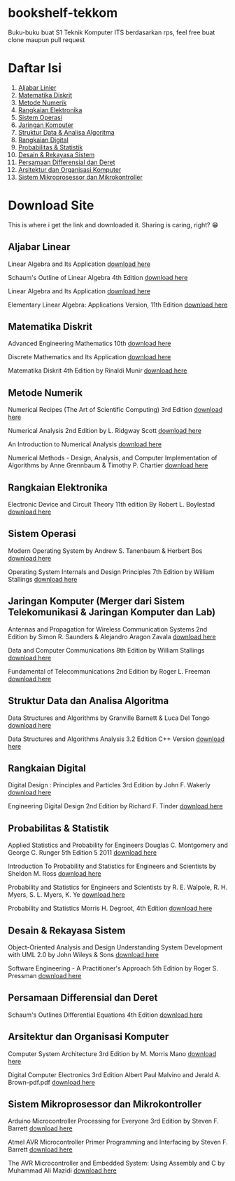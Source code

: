 # bookshelf-tekkom
Buku-buku buat S1 Teknik Komputer ITS berdasarkan rps, feel free buat clone maupun pull request

<h1>Daftar Isi</h1>

1. [Aljabar Linier](https://github.com/wannn-one/bookshelf-tekkom#aljabar-linear)
2. [Matematika Diskrit](https://github.com/wannn-one/bookshelf-tekkom#matematika-diskrit)
3. [Metode Numerik](https://github.com/wannn-one/bookshelf-tekkom#metode-numerik)
4. [Rangkaian Elektronika](https://github.com/wannn-one/bookshelf-tekkom#rangkaian-elektronika)
5. [Sistem Operasi](https://github.com/wannn-one/bookshelf-tekkom#sistem-operasi)
6. [Jaringan Komputer](https://github.com/wannn-one/bookshelf-tekkom#jaringan-komputer-merger-dari-sistem-telekomunikasi--jaringan-komputer-dan-lab)
7. [Struktur Data & Analisa Algoritma](https://github.com/wannn-one/bookshelf-tekkom#struktur-data-dan-analisa-algoritma)
8. [Rangkaian Digital](https://github.com/wannn-one/bookshelf-tekkom#rangkaian-digital)
9. [Probabilitas & Statistik](https://github.com/wannn-one/bookshelf-tekkom#probabilitas--statistik)
10. [Desain & Rekayasa Sistem](https://github.com/wannn-one/bookshelf-tekkom#desain--rekayasa-sistem)
11. [Persamaan Differensial dan Deret](https://github.com/wannn-one/bookshelf-tekkom#persamaan-differensial-dan-deret)
12. [Arsitektur dan Organisasi Komputer](https://github.com/wannn-one/bookshelf-tekkom#arsitektur-dan-organisasi-komputer)
13. [Sistem Mikroprosessor dan Mikrokontroller](https://github.com/wannn-one/bookshelf-tekkom#sistem-mikroprosessor-dan-mikrokontroller)

<h1>Download Site</h1>
This is where i get the link and downloaded it. Sharing is caring, right? 😁 

<h2>Aljabar Linear</h2>

Linear Algebra and Its Application [download here](https://www.zuj.edu.jo/download/linear-algebra-and-its-applications-david-c-lay-pdf/)

Schaum's Outline of Linear Algebra 4th Edition [download here](http://www.astronomia.edu.uy/progs/algebra/Linear_Algebra,_4th_Edition__(2009)Lipschutz-Lipson.pdf)

Linear Algebra and Its Application [download here](https://www.zuj.edu.jo/download/linear-algebra-and-its-applications-david-c-lay-pdf/)

Elementary Linear Algebra: Applications Version, 11th Edition [download here](https://industri.fatek.unpatti.ac.id/wp-content/uploads/2019/03/037-Elementary-Linear-Algebra-Applications-Version-Howard-Anton-Chris-Rorres-Edisi-1-2013.pdf)

<h2>Matematika Diskrit</h2>

Advanced Engineering Mathematics 10th [download here](https://www.academia.edu/32045668/Advanced_Engineering_Mathematics_10th_Edition)

Discrete Mathematics and Its Application [download here](https://spada.uns.ac.id/pluginfile.php/603240/mod_resource/content/3/Discrete%20Mathematics%20and%20Its%20Applications%20-%20Kenneth%20Rosen%20%282012%29.pdf)

Matematika Diskrit 4th Edition by Rinaldi Munir [download here](https://www.academia.edu/29914530/Matematika_Diskrit_RInaldi_Munir)

<h2>Metode Numerik</h2>

Numerical Recipes (The Art of Scientific Computing) 3rd Edition [download here](https://assets.cambridge.org/97805218/80688/frontmatter/9780521880688_frontmatter.pdf)

Numerical Analysis 2nd Edition by L. Ridgway Scott [download here](https://people.cs.uchicago.edu/~ridg/newna/natwo.pdf)

An Introduction to Numerical Analysis [download here](https://newdoc.nccu.edu.tw/teasyllabus/111648701013/Numerical_Analysis.pdf)

Numerical Methods - Design, Analysis, and Computer Implementation of Algorithms by Anne Grennbaum & Timothy P. Chartier [download here](http://202.91.76.90:81/fdScript/RootOfEBooks/E%20BOOKS%20COLLECTION%202020%20%20DATA%202/MATHEMATICS/Numerical%20Methods%20Design,%20Analysis,%20and%20Computer%20Implementation%20of%20Algorithms%20by%20Anne%20Greenbaum%20and%20Timothy%20P.%20Chartier.pdf)

<h2>Rangkaian Elektronika</h2>

Electronic Device and Circuit Theory 11th edition By Robert L. Boylestad [download here](https://www.academia.edu/45229810/Electronic_device_and_circuit_theory_11th_edition_By_Robert_L_Boylestad)

<h2>Sistem Operasi</h2>

Modern Operating System by Andrew S. Tanenbaum & Herbert Bos [download here](https://csc-knu.github.io/sys-prog/books/Andrew%20S.%20Tanenbaum%20-%20Modern%20Operating%20Systems.pdf)

Operating System Internals and Design Principles 7th Edition by William Stallings [download here](https://repository.dinus.ac.id/docs/ajar/Operating_System.pdf)

<h2>Jaringan Komputer (Merger dari Sistem Telekomunikasi & Jaringan Komputer dan Lab)</h2>

Antennas and Propagation for Wireless Communication Systems 2nd Edition by Simon R. Saunders & Alejandro Aragon Zavala [download here](https://www.academia.edu/12385294/Antennas_and_Propagation_for_Wireless_Communication_Systems)

Data and Computer Communications 8th Edition by William Stallings [download here](https://sisfo.itp.ac.id/bahanajar/BahanAjar/AswirPremadi/Bahan%20Ajar%20Jaringan%20Komunikasi%20Data/Data%20and%20Computer%20Communications%20by%20William%20Stallings.pdf)

Fundamental of Telecommunications 2nd Edition by Roger L. Freeman [download here](https://www.academia.edu/40338200/Fundamentals_of_Telecommunications_Second_Edition_Roger_L_Freeman)

<h2>Struktur Data dan Analisa Algoritma</h2>

Data Structures and Algorithms by Granville Barnett & Luca Del Tongo [download here](https://apps2.mdp.ac.id/perpustakaan/ebook/Karya%20Umum/Dsa.pdf)

Data Structures and Algorithms Analysis 3.2 Edition C++ Version [download here](https://www.academia.edu/40230698/Data_Structures_and_Algorithm_Analysis_Edition_3_2_C_Version)

<h2>Rangkaian Digital</h2>

Digital Design : Principles and Particles 3rd Edition by John F. Wakerly [download here](http://ebook.pldworld.com/_eBook/DIGITAL%20DESIGN%20PRINCIPLES%20&%20PRACTICES%203rd%20Edition/digital_design-third_edition-1.pdf)

Engineering Digital Design 2nd Edition by Richard F. Tinder [download here](https://www.gacbe.ac.in/images/E%20books/Engineering%20Digital%20Design%202nd%20ed.%20-%20R.%20Tinder%20(2000)%20WW.pdf)

<h2>Probabilitas & Statistik</h2>

Applied Statistics and Probability for Engineers Douglas C. Montgomery and George C. Runger 5th Edition 5 2011 [download here](https://industri.fatek.unpatti.ac.id/wp-content/uploads/2019/03/088-Applied-Statistics-and-Probability-for-Engineers-Douglas-C.-Montgomery-George-C.-Runger-Edisi-5-2011.pdf)

Introduction To Probability and Statistics for Engineers and Scientists by Sheldon M. Ross [download here](https://minerva.it.manchester.ac.uk/~saralees/statbook3.pdf)

Probability and Statistics for Engineers and Scientists by R. E. Walpole, R. H. Myers, S. L. Myers, K. Ye [download here](https://math.buet.ac.bd/public/faculty_profile/files/835598806.pdf)

Probability and Statistics Morris H. Degroot, 4th Edition [download here](https://github.com/Honei/bookshelf/blob/master/Math/Probability%20and%20Statistics-Morris%20H.Degroot%2C%204th%20Edition.pdf)

<h2>Desain & Rekayasa Sistem</h2>

Object-Oriented Analysis and Design Understanding System Development with UML 2.0 by John Wileys & Sons [download here](https://github.com/bernardvery/Genap1617/blob/master/apbo/book/Object-Oriented%20Analysis%20and%20Design%20Understanding%20System%20Development%20with%20UML%202.0.pdf)

Software Engineering - A Practitioner's Approach 5th Edition by Roger S. Pressman [download here](https://repository.dinus.ac.id/docs/ajar/Software_Engineering_-_Pressman.pdf)

<h2>Persamaan Differensial dan Deret</h2>

Schaum's Outlines Differential Equations 4th Edition [download here](https://raw.githubusercontent.com/wannn-one/bookshelf-tekkom/main/Persamaan%20Differensial%20dan%20Deret/Schaum's%20Outlines%20Differential%20Equations%204th%20Edition.pdf)

<h2>Arsitektur dan Organisasi Komputer</h2>

Computer System Architecture 3rd Edition by M. Morris Mano [download here](https://www.mbit.edu.in/wp-content/uploads/2020/05/computer-systems-Architecture.pdf)

Digital Computer Electronics 3rd Edition Albert Paul Malvino and Jerald A. Brown-pdf.pdf [download here](https://ia803000.us.archive.org/8/items/367026792DigitalComputerElectronicsAlbertPaulMalvinoAndJeraldABrownPdf1/367026792-Digital-Computer-Electronics-Albert-Paul-Malvino-and-Jerald-A-Brown-pdf%20%281%29.pdf)

<h2>Sistem Mikroprosessor dan Mikrokontroller</h2>

Arduino Microcontroller Processing for Everyone 3rd Edition by Steven F. Barrett [download here](https://pdfcoffee.com/arduino-microcontroller-processing-for-everyone-third-edition-pdf-free.html)

Atmel AVR Microcontroller Primer Programming and Interfacing by Steven F. Barrett [download here](https://www.pdfdrive.com/atmel-avr-microcontroller-primer-programming-and-interfacing-e14007640.html)

The AVR Microcontroller and Embedded System: Using Assembly and C by Muhammad Ali Mazidi [download here](https://www.pdfdrive.com/the-avr-microcontroller-and-embedded-system-by-muhammad-ali-mazidi-e33482989.html)